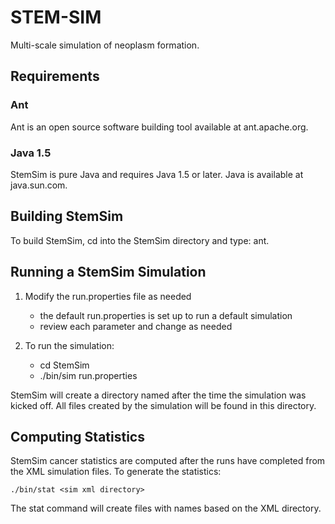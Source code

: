 # STEM-SIM
Multi-scale simulation of neoplasm formation.


## Requirements

### Ant
Ant is an open source software building tool available at ant.apache.org.

### Java 1.5
StemSim is pure Java and requires Java 1.5 or later.  Java is available at
java.sun.com.



## Building StemSim
To build StemSim, cd into the StemSim directory and type: ant.



## Running a StemSim Simulation
1. Modify the run.properties file as needed
    - the default run.properties is set up to run a default simulation
    - review each parameter and change as needed

2. To run the simulation: 
    - cd StemSim
    - ./bin/sim run.properties
    
StemSim will create a directory named after the time the simulation was kicked
off.  All files created by the simulation will be found in this directory.



## Computing Statistics
StemSim cancer statistics are computed after the runs have completed from the XML simulation files.  To generate the statistics:

`./bin/stat <sim xml directory>`

The stat command will create files with names based on the XML directory.
